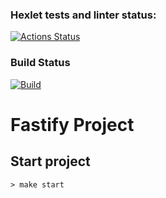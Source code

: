 ### Hexlet tests and linter status:
[![Actions Status](https://github.com/grozwalker/devops-for-programmers-project-lvl1/workflows/hexlet-check/badge.svg)](https://github.com/grozwalker/devops-for-programmers-project-lvl1/actions)

### Build Status
[![Build](https://github.com/grozwalker/devops-for-programmers-project-lvl1/actions/workflows/push.yml/badge.svg)](https://github.com/grozwalker/devops-for-programmers-project-lvl1/actions/workflows/push.yml)


# Fastify Project

## Start project

```
> make start
```

